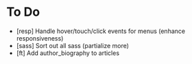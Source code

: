 # To Do

- [resp] Handle hover/touch/click events for menus (enhance responsiveness)
- [sass] Sort out all sass (partialize more)
- [ft]   Add author_biography to articles
